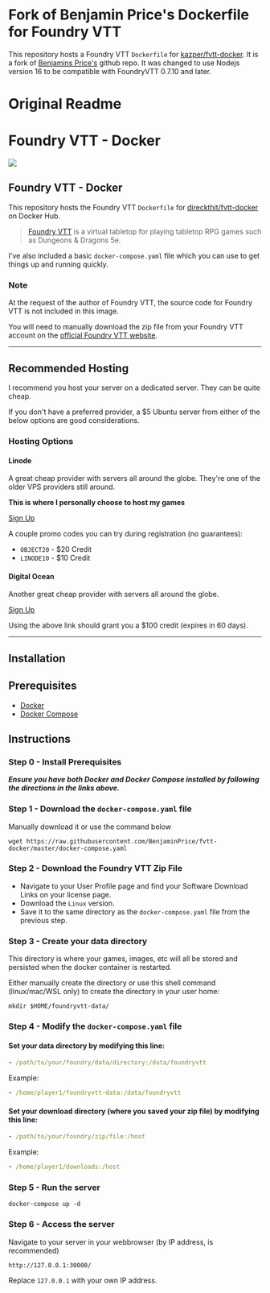 # Fork of Benjamin Price's Dockerfile for Foundry VTT

This repository hosts a Foundry VTT `Dockerfile` for [kazper/fvtt-docker](https://hub.docker.com/r/Kazpers/fvtt-docker). It is a fork of [Benjamins Price's](https://github.com/BenjaminPrice/fvtt-docker) github repo. It was changed to use Nodejs version 16 to be compatible with FoundryVTT 0.7.10 and later.

# Original Readme
# Foundry VTT - Docker

<a href="https://patreon.com/direckthit"><img src="https://img.shields.io/endpoint.svg?url=https%3A%2F%2Fshieldsio-patreon.herokuapp.com%2Fdireckthit&style=for-the-badge" /> </a>

## Foundry VTT - Docker

This repository hosts the Foundry VTT `Dockerfile` for [direckthit/fvtt-docker](https://hub.docker.com/r/direckthit/fvtt-docker) on Docker Hub.

> [Foundry VTT](https://foundryvtt.com/) is a virtual tabletop for playing tabletop RPG games such as Dungeons & Dragons 5e.

I've also included a basic `docker-compose.yaml` file which you can use to get things up and running quickly.

### **Note**
At the request of the author of Foundry VTT, the source code for Foundry VTT is not included in this image. 

You will need to manually download the zip file from your Foundry VTT account on the [official Foundry VTT website](https://foundryvtt.com/).

---

## **Recommended Hosting**

I recommend you host your server on a dedicated server. They can be quite cheap.

If you don't have a preferred provider, a $5 Ubuntu server from either of the below options are good considerations.

### **Hosting Options**

#### Linode
A great cheap provider with servers all around the globe. They're one of the older VPS providers still around.

**This is where I personally choose to host my games**

[Sign Up](https://www.linode.com/?r=311b3d1469c9a251020a9385437b21266fa076f0)

A couple promo codes you can try during registration (no guarantees):

- `OBJECT20` - $20 Credit
- `LINODE10` - $10 Credit

#### Digital Ocean
Another great cheap provider with servers all around the globe.

[Sign Up](https://m.do.co/c/879607663421)

Using the above link should grant you a $100 credit (expires in 60 days).

---

## **Installation**

## Prerequisites

- [Docker](https://docs.docker.com/engine/install/)
- [Docker Compose](https://docs.docker.com/compose/install/)

## Instructions

### Step 0 - Install Prerequisites

***Ensure you have both Docker and Docker Compose installed by following the directions in the links above.***

### Step 1 - Download the `docker-compose.yaml` file

Manually download it or use the command below

```shell
wget https://raw.githubusercontent.com/BenjaminPrice/fvtt-docker/master/docker-compose.yaml
```

### Step 2 - Download the Foundry VTT Zip File

- Navigate to your User Profile page and find your Software Download Links on your license page.
- Download the `Linux` version.
- Save it to the same directory as the `docker-compose.yaml` file from the previous step.

### Step 3 - Create your data directory

This directory is where your games, images, etc will all be stored and persisted when the docker container is restarted.

Either manually create the directory or use this shell command (linux/mac/WSL only) to create the directory in your user home:

```shell
mkdir $HOME/foundryvtt-data/
```

### Step 4 - Modify the `docker-compose.yaml` file

#### Set your data directory by modifying this line:

```yaml
- /path/to/your/foundry/data/directory:/data/foundryvtt
```

Example:

```yaml
- /home/player1/foundryvtt-data:/data/foundryvtt
```

#### Set your download directory (where you saved your zip file) by modifying this line:

```yaml
- /path/to/your/foundry/zip/file:/host
```

Example:

```yaml
- /home/player1/downloads:/host
```

### Step 5 - Run the server

```shell
docker-compose up -d
```

### Step 6 - Access the server

Navigate to your server in your webbrowser (by IP address, is recommended)

`http://127.0.0.1:30000/`

Replace `127.0.0.1` with your own IP address.
